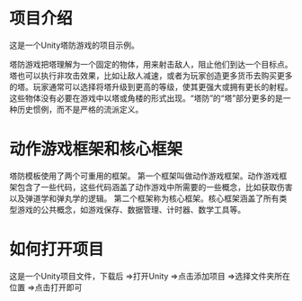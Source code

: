 项目介绍
=======================================
这是一个Unity塔防游戏的项目示例。

塔防游戏把塔理解为一个固定的物体，用来射击敌人，阻止他们到达一个目标点。塔也可以执行非攻击效果，比如让敌人减速，或者为玩家创造更多货币去购买更多的塔。玩家通常可以选择将塔升级到更高的等级，使其更强大或拥有更长的射程。这些物体没有必要在游戏中以塔或角楼的形式出现。“塔防”的“塔”部分更多的是一种历史惯例，而不是严格的流派定义。

动作游戏框架和核心框架
=======================================
塔防模板使用了两个可重用的框架。
第一个框架叫做动作游戏框架。动作游戏框架包含了一些代码，这些代码涵盖了动作游戏中所需要的一些概念，比如获取伤害以及弹道学和弹丸学的逻辑。
第二个框架称为核心框架。核心框架涵盖了所有类型游戏的公共概念，如游戏保存、数据管理、计时器、数学工具等。

如何打开项目
=======================================
这是一个Unity项目文件，下载后
=>打开Unity
=>点击添加项目
=>选择文件夹所在位置
=>点击打开即可

